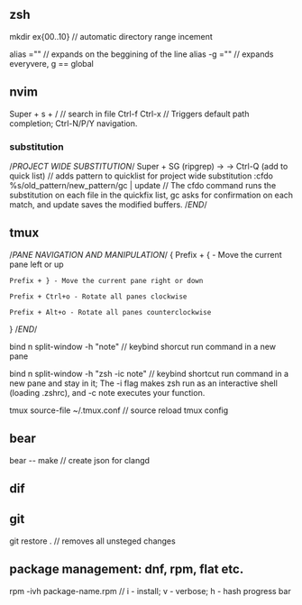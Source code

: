 ## zsh
mkdir ex{00..10}     // automatic directory range incement

alias <name>="<value>"     // expands on the beggining of the line
alias -g <name>="<value>"     // expands everyvere, g == global

## nvim
Super + s + /     // search in file
Ctrl-f Ctrl-x       // Triggers default path completion; Ctrl-N/P/Y navigation.

### substitution

/*PROJECT WIDE SUBSTITUTION*/
Super + SG (ripgrep) -> <pattern> -> Ctrl-Q (add to quick list)     // adds pattern to quicklist for project wide substitution
:cfdo %s/old_pattern/new_pattern/gc | update    // The cfdo command runs the substitution on each file in the quickfix list, gc asks for confirmation on each match, and update saves the modified buffers.
/*END*/

## tmux
/*PANE NAVIGATION AND MANIPULATION*/
{
    Prefix + { - Move the current pane left or up

    Prefix + } - Move the current pane right or down

    Prefix + Ctrl+o - Rotate all panes clockwise

    Prefix + Alt+o - Rotate all panes counterclockwise
}
/*END*/

bind n split-window -h "note"     // keybind shorcut run command in a new pane

bind n split-window -h "zsh -ic note"     // keybind shortcut run command in a new pane and stay in it; The -i flag makes zsh run as an interactive shell (loading .zshrc), and -c note executes your function.

tmux source-file ~/.tmux.conf     // source reload tmux config

## bear
bear -- make    // create json for clangd 

## dif

## git
git restore .       // removes all unsteged changes

## package management: dnf, rpm, flat etc.
rpm -ivh package-name.rpm       // i - install; v - verbose; h - hash progress bar
